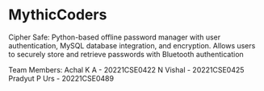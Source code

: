 # MythicCoders
Cipher Safe: Python-based offline password manager with user authentication, MySQL database integration, and encryption. Allows users to securely store and retrieve passwords with Bluetooth authentication

Team Members:
Achal K A - 20221CSE0422
N Vishal - 20221CSE0425
Pradyut P Urs - 20221CSE0489
